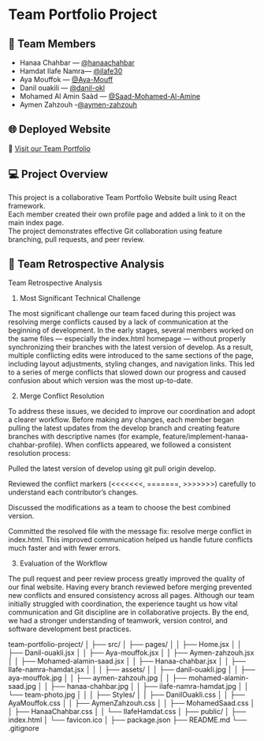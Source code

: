 # Team Portfolio Project

## 👥 Team Members
- Hanaa Chahbar — [@hanaachahbar](https://github.com/hanaachahbar)
- Hamdat Ilafe Namra— [@ilafe30](https://github.com/ilafe30)
- Aya Mouffok — [@Aya-Mouff](https://github.com/Aya-Mouff)
- Danil ouakili — [@danil-okl](https://github.com/danil-okl)
- Mohamed Al Amin Saàd — [@Saad-Mohamed-Al-Amine](https://github.com/Saad-Mohamed-Al-Amine)
- Aymen Zahzouh -[@aymen-zahzouh](https://github.com/aymen-zahzouh)

## 🌐 Deployed Website
🔗 [Visit our Team Portfolio](https://hanaachahbar.github.io/team-portfolio-project/)

## 💻 Project Overview
This project is a collaborative Team Portfolio Website built using React framework.  
Each member created their own profile page and added a link to it on the main index page.  
The project demonstrates effective Git collaboration using feature branching, pull requests, and peer review.

## 🧠 Team Retrospective Analysis
Team Retrospective Analysis
1. Most Significant Technical Challenge

The most significant challenge our team faced during this project was resolving merge conflicts caused by a lack of communication at the beginning of development.
In the early stages, several members worked on the same files — especially the index.html homepage — without properly synchronizing their branches with the latest version of develop. As a result, multiple conflicting edits were introduced to the same sections of the page, including layout adjustments, styling changes, and navigation links. This led to a series of merge conflicts that slowed down our progress and caused confusion about which version was the most up-to-date.

2. Merge Conflict Resolution

To address these issues, we decided to improve our coordination and adopt a clearer workflow. Before making any changes, each member began pulling the latest updates from the develop branch and creating feature branches with descriptive names (for example, feature/implement-hanaa-chahbar-profile).
When conflicts appeared, we followed a consistent resolution process:

Pulled the latest version of develop using git pull origin develop.

Reviewed the conflict markers (<<<<<<<, =======, >>>>>>>) carefully to understand each contributor’s changes.

Discussed the modifications as a team to choose the best combined version.

Committed the resolved file with the message fix: resolve merge conflict in index.html.
This improved communication helped us handle future conflicts much faster and with fewer errors.

3. Evaluation of the Workflow

The pull request and peer review process greatly improved the quality of our final website. Having every branch reviewed before merging prevented new conflicts and ensured consistency across all pages. Although our team initially struggled with coordination, the experience taught us how vital communication and Git discipline are in collaborative projects. By the end, we had a stronger understanding of teamwork, version control, and software development best practices.

team-portfolio-project/
│
├── src/
│ ├── pages/
│ │ ├── Home.jsx
│ │ ├── Danil-ouakli.jsx
│ │ ├── Aya-mouffok.jsx
│ │ ├── Aymen-zahzouh.jsx
│ │ ├── Mohamed-alamin-saad.jsx
│ │ ├── Hanaa-chahbar.jsx
│ │ ├── Ilafe-namra-hamdat.jsx
│ │
│ ├── assets/
│ │ ├── danil-ouakli.jpg
│ │ ├── aya-mouffok.jpg
│ │ ├── aymen-zahzouh.jpg
│ │ ├── mohamed-alamin-saad.jpg
│ │ ├── hanaa-chahbar.jpg
│ │ ├── ilafe-namra-hamdat.jpg
│ │ └── team-photo.jpg
│ │
│ ├── Styles/
│ │ ├── DanilOuakli.css
│ │ ├── AyaMouffok.css
│ │ ├── AymenZahzouh.css
│ │ ├── MohamedSaad.css
│ │ ├── HanaaChahbar.css
│ │ └── IlafeHamdat.css
│
├── public/
│ ├── index.html
│ └── favicon.ico
│
├── package.json
├── README.md
└── .gitignore
